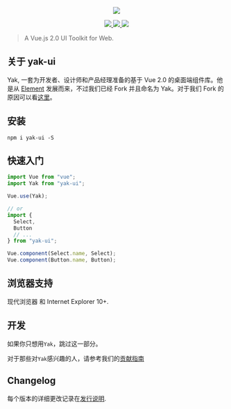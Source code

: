 <p align="center">
  <img src="https://git.paascloud.org/attachments/6e1386d7-6d05-4d51-91b1-35596c2e7e7e">
</p>

<p align="center">
  <a href="https://www.npmjs.org/package/yak-ui">
    <img src="https://img.shields.io/npm/v/yak-ui.svg">
  </a>
  <a href="https://npmcharts.com/compare/yak-ui?minimal=true">
    <img src="https://img.shields.io/npm/dm/yak-ui.svg">
  </a>
  <a href="https://github.com/yakcodo/yak/blob/master/LICENSE">
    <img src="https://img.shields.io/badge/License-MIT-yellow.svg">
  </a>
</p>

> A Vue.js 2.0 UI Toolkit for Web.

## 关于 yak-ui

Yak, 一套为开发者、设计师和产品经理准备的基于 Vue 2.0 的桌面端组件库。他是从 [Element](https://github.com/ElemeFE/element) 发展而来，不过我们已经 Fork 并且命名为 Yak。对于我们 Fork 的原因可以看[这里](https://github.com/yakcodo/yak/wiki/about)。

## 安装

```shell
npm i yak-ui -S
```

## 快速入门

```javascript
import Vue from "vue";
import Yak from "yak-ui";

Vue.use(Yak);

// or
import {
  Select,
  Button
  // ...
} from "yak-ui";

Vue.component(Select.name, Select);
Vue.component(Button.name, Button);
```

## 浏览器支持

现代浏览器 和 Internet Explorer 10+.

## 开发

如果你只想用`Yak`，跳过这一部分。

对于那些对`Yak`感兴趣的人，请参考我们的[贡献指南]()

## Changelog

每个版本的详细更改记录在[发行说明](https://github.com/yakcodo/yak/releases).

